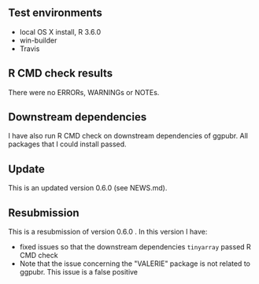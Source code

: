 ## Test environments
* local OS X install, R 3.6.0
* win-builder 
* Travis

## R CMD check results
There were no ERRORs, WARNINGs or NOTEs. 

## Downstream dependencies
I have also run R CMD check on downstream dependencies of ggpubr. 
All packages that I could install passed.

## Update

This is an updated version 0.6.0 (see NEWS.md). 

## Resubmission


This is a resubmission of version 0.6.0 . In this version I have:

* fixed issues so that the downstream dependencies `tinyarray` passed R CMD check
* Note that the issue concerning the "VALERIE" package is not related to ggpubr. This issue is a false positive
